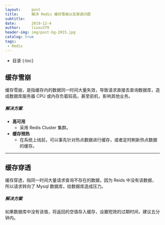 ```yaml
---
layout:     post
title:      解决 Redis 缓存雪崩以及穿透问题
subtitle:   
date:       2019-12-4
author:     liuxu379
header-img: img/post-bg-2015.jpg
catalog: true
tags:
 - Redis
---
```


* 目录
  {:toc}

## 缓存雪崩

缓存雪崩，是指缓存内的数据同一时间大量失效，导致请求直接去查询数据库，造成数据库服务器 CPU 或内存负载较高，甚至宕机，影响其他业务。

##### 解决方案

- **高可用**
  - 采用 Redis Cluster 集群。
- **缓存预热**
  - 在系统上线前，可以事先针对热点数据进行缓存，或者定时刷新热点数据的缓存。



***



## 缓存穿透

缓存穿透，指同一时间大量请求查询不存在的数据，因为 Reids 中没有该数据，所以请求转向了 Mysql 数据库，给数据库造成压力。

##### 解决方案

如果数据库中没有该值，将返回的空值存入缓存，设置短效的过期时间，建议五分钟内。

